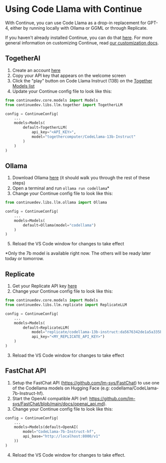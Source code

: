 # Using Code Llama with Continue

With Continue, you can use Code Llama as a drop-in replacement for GPT-4, either by running locally with Ollama or GGML or through Replicate.

If you haven't already installed Continue, you can do that [here](https://marketplace.visualstudio.com/items?itemName=Continue.continue). For more general information on customizing Continue, read [our customization docs](../customization/overview.md).

## TogetherAI

1. Create an account [here](https://api.together.xyz/signup)
2. Copy your API key that appears on the welcome screen
3. Click the "play" button on Code Llama Instruct (13B) on the [Together Models list](https://docs.together.ai/docs/models-inference)
4. Update your Continue config file to look like this:

```python
from continuedev.core.models import Models
from continuedev.libs.llm.together import TogetherLLM

config = ContinueConfig(
    ...
    models=Models(
        default=TogetherLLM(
            api_key="<API_KEY>",
            model="togethercomputer/CodeLlama-13b-Instruct"
        )
    )
)
```

## Ollama

1. Download Ollama [here](https://ollama.ai/) (it should walk you through the rest of these steps)
2. Open a terminal and run `ollama run codellama`\*
3. Change your Continue config file to look like this:

```python
from continuedev.libs.llm.ollama import Ollama

config = ContinueConfig(
    ...
    models=Models(
        default=Ollama(model="codellama")
    )
)
```

5. Reload the VS Code window for changes to take effect

\*Only the 7b model is available right now. The others will be ready later today or tomorrow.

## Replicate

1. Get your Replicate API key [here](https://replicate.ai/)
2. Change your Continue config file to look like this:

```python
from continuedev.core.models import Models
from continuedev.libs.llm.replicate import ReplicateLLM

config = ContinueConfig(
    ...
    models=Models(
        default=ReplicateLLM(
            model="replicate/codellama-13b-instruct:da5676342de1a5a335b848383af297f592b816b950a43d251a0a9edd0113604b",
            api_key="<MY_REPLICATE_API_KEY>")
    )
)
```

3. Reload the VS Code window for changes to take effect

## FastChat API

1. Setup the FastChat API (https://github.com/lm-sys/FastChat) to use one of the Codellama models on Hugging Face (e.g: codellama/CodeLlama-7b-Instruct-hf).
2. Start the OpenAI compatible API (ref: https://github.com/lm-sys/FastChat/blob/main/docs/openai_api.md).
3. Change your Continue config file to look like this:

```python
config = ContinueConfig(
    ...
    models=Models(default=OpenAI(
        model="CodeLlama-7b-Instruct-hf",
        api_base="http://localhost:8000/v1"
    ))
)
```

4. Reload the VS Code window for changes to take effect.
